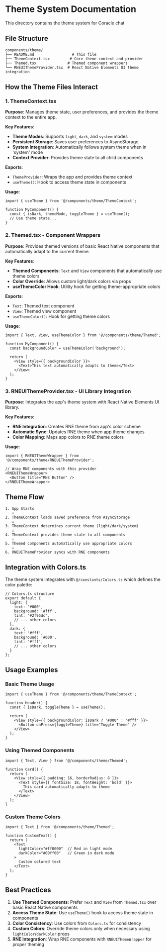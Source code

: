 # Theme System Documentation

This directory contains the theme system for Coracle
chat

## File Structure

```
components/theme/
├── README.md                 # This file
├── ThemeContext.tsx         # Core theme context and provider
├── Themed.tsx              # Themed component wrappers
└── RNEUIThemeProvider.tsx  # React Native Elements UI theme integration
```

## How the Theme Files Interact

### 1. ThemeContext.tsx

**Purpose**: Manages theme state, user preferences, and provides the theme context to the entire app.

**Key Features**:
- **Theme Modes**: Supports `light`, `dark`, and `system` modes
- **Persistent Storage**: Saves user preferences to AsyncStorage
- **System Integration**: Automatically follows system theme when in 'system' mode
- **Context Provider**: Provides theme state to all child components

**Exports**:
- `ThemeProvider`: Wraps the app and provides theme context
- `useTheme()`: Hook to access theme state in components

**Usage**:
```tsx
import { useTheme } from '@/components/theme/ThemeContext';

function MyComponent() {
  const { isDark, themeMode, toggleTheme } = useTheme();
  // Use theme state...
}
```

### 2. Themed.tsx - Component Wrappers

**Purpose**: Provides themed versions of basic React Native components that automatically adapt to the current theme.

**Key Features**:
- **Themed Components**: `Text` and `View` components that automatically use theme colors
- **Color Override**: Allows custom light/dark colors via props
- **useThemeColor Hook**: Utility hook for getting theme-appropriate colors

**Exports**:
- `Text`: Themed text component
- `View`: Themed view component
- `useThemeColor()`: Hook for getting theme colors

**Usage**:
```tsx
import { Text, View, useThemeColor } from '@/components/theme/Themed';

function MyComponent() {
  const backgroundColor = useThemeColor('background');

  return (
    <View style={{ backgroundColor }}>
      <Text>This text automatically adapts to theme</Text>
    </View>
  );
}
```

### 3. RNEUIThemeProvider.tsx - UI Library Integration

**Purpose**: Integrates the app's theme system with React Native Elements UI library.

**Key Features**:
- **RNE Integration**: Creates RNE theme from app's color scheme
- **Automatic Sync**: Updates RNE theme when app theme changes
- **Color Mapping**: Maps app colors to RNE theme colors

**Usage**:
```tsx
import { RNEUIThemeWrapper } from '@/components/theme/RNEUIThemeProvider';

// Wrap RNE components with this provider
<RNEUIThemeWrapper>
  <Button title="RNE Button" />
</RNEUIThemeWrapper>
```

## Theme Flow

```
1. App Starts
   ↓
2. ThemeContext loads saved preference from AsyncStorage
   ↓
3. ThemeContext determines current theme (light/dark/system)
   ↓
4. ThemeContext provides theme state to all components
   ↓
5. Themed components automatically use appropriate colors
   ↓
6. RNEUIThemeProvider syncs with RNE components
```

## Integration with Colors.ts

The theme system integrates with `@/constants/Colors.ts` which defines the color palette:

```tsx
// Colors.ts structure
export default {
  light: {
    text: '#000',
    background: '#fff',
    tint: '#2f95dc',
    // ... other colors
  },
  dark: {
    text: '#fff',
    background: '#000',
    tint: '#fff',
    // ... other colors
  }
};
```

## Usage Examples

### Basic Theme Usage
```tsx
import { useTheme } from '@/components/theme/ThemeContext';

function Header() {
  const { isDark, toggleTheme } = useTheme();

  return (
    <View style={{ backgroundColor: isDark ? '#000' : '#fff' }}>
      <Button onPress={toggleTheme} title="Toggle Theme" />
    </View>
  );
}
```

### Using Themed Components
```tsx
import { Text, View } from '@/components/theme/Themed';

function Card() {
  return (
    <View style={{ padding: 16, borderRadius: 8 }}>
      <Text style={{ fontSize: 18, fontWeight: 'bold' }}>
        This card automatically adapts to theme
      </Text>
    </View>
  );
}
```

### Custom Theme Colors
```tsx
import { Text } from '@/components/theme/Themed';

function CustomText() {
  return (
    <Text
      lightColor="#ff0000"  // Red in light mode
      darkColor="#00ff00"   // Green in dark mode
    >
      Custom colored text
    </Text>
  );
}
```

## Best Practices

1. **Use Themed Components**: Prefer `Text` and `View` from `Themed.tsx` over basic React Native components
2. **Access Theme State**: Use `useTheme()` hook to access theme state in components
3. **Color Consistency**: Use colors from `Colors.ts` for consistency
4. **Custom Colors**: Override theme colors only when necessary using `lightColor`/`darkColor` props
5. **RNE Integration**: Wrap RNE components with `RNEUIThemeWrapper` for proper theming
